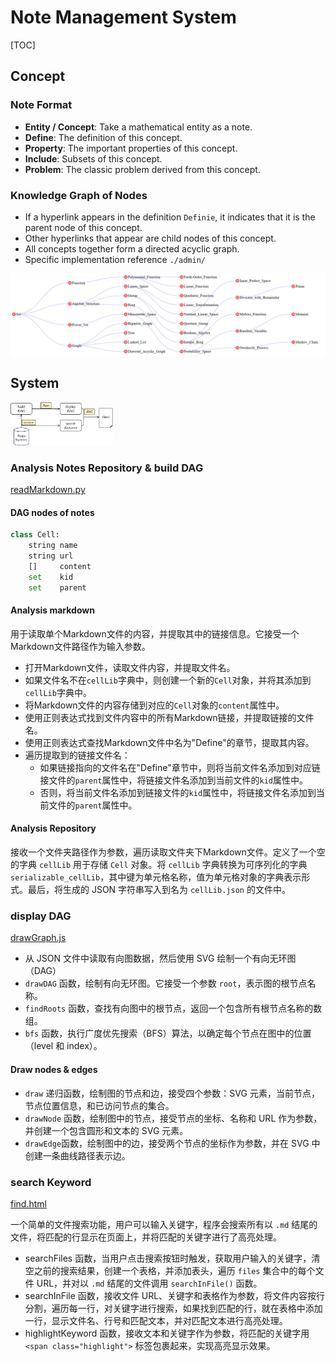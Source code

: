# Note Management System

[TOC]

## Concept

### Note Format

- **Entity / Concept**: Take a mathematical entity as a note.
- **Define**: The definition of this concept.
- **Property**: The important properties of this concept.
- **Include**: Subsets of this concept.
- **Problem**: The classic problem derived from this concept.

### Knowledge Graph of Nodes

- If a hyperlink appears in the definition `Definie`, it indicates that it is the parent node of this concept.
- Other hyperlinks that appear are child nodes of this concept.
- All concepts together form a directed acyclic graph.
- Specific implementation reference `./admin/`

![example](./assets/example.png)

## System

<img src="./assets/System.svg" alt="System" style="zoom:16%;" />

### Analysis Notes Repository & build DAG

 [readMarkdown.py](readMarkdown.py) 

#### DAG nodes of notes 

```python
class Cell:
    string name
    string url
    []     content
    set    kid 
    set    parent 
```

#### Analysis markdown

用于读取单个Markdown文件的内容，并提取其中的链接信息。它接受一个Markdown文件路径作为输入参数。

- 打开Markdown文件，读取文件内容，并提取文件名。
- 如果文件名不在`cellLib`字典中，则创建一个新的`Cell`对象，并将其添加到`cellLib`字典中。
- 将Markdown文件的内容存储到对应的`Cell`对象的`content`属性中。
- 使用正则表达式找到文件内容中的所有Markdown链接，并提取链接的文件名。
- 使用正则表达式查找Markdown文件中名为"Define"的章节，提取其内容。
- 遍历提取到的链接文件名：
  - 如果链接指向的文件名在"Define"章节中，则将当前文件名添加到对应链接文件的`parent`属性中，将链接文件名添加到当前文件的`kid`属性中。
  - 否则，将当前文件名添加到链接文件的`kid`属性中，将链接文件名添加到当前文件的`parent`属性中。

#### Analysis Repository

接收一个文件夹路径作为参数，遍历读取文件夹下Markdown文件。定义了一个空的字典 `cellLib` 用于存储 `Cell` 对象。将 `cellLib` 字典转换为可序列化的字典 `serializable_cellLib`，其中键为单元格名称，值为单元格对象的字典表示形式。最后，将生成的 JSON 字符串写入到名为 `cellLib.json` 的文件中。

### display DAG

 [drawGraph.js](drawGraph.js) 

- 从 JSON 文件中读取有向图数据，然后使用 SVG 绘制一个有向无环图（DAG）
-  `drawDAG` 函数，绘制有向无环图。它接受一个参数 `root`，表示图的根节点名称。
-  `findRoots` 函数，查找有向图中的根节点，返回一个包含所有根节点名称的数组。
-  `bfs` 函数，执行广度优先搜索（BFS）算法，以确定每个节点在图中的位置（level 和 index）。

#### Draw nodes & edges

-  `draw` 递归函数，绘制图的节点和边，接受四个参数：SVG 元素，当前节点，节点位置信息，和已访问节点的集合。
- `drawNode` 函数，绘制图中的节点，接受节点的坐标、名称和 URL 作为参数，并创建一个包含圆形和文本的 SVG 元素。
-  `drawEdge`函数，绘制图中的边，接受两个节点的坐标作为参数，并在 SVG 中创建一条曲线路径表示边。

### search Keyword

 [find.html](find.html) 

一个简单的文件搜索功能，用户可以输入关键字，程序会搜索所有以 `.md` 结尾的文件，将匹配的行显示在页面上，并将匹配的关键字进行了高亮处理。

- searchFiles 函数，当用户点击搜索按钮时触发，获取用户输入的关键字，清空之前的搜索结果，创建一个表格，并添加表头，遍历 `files` 集合中的每个文件 URL，并对以 `.md` 结尾的文件调用 `searchInFile()` 函数。
- searchInFile 函数，接收文件 URL、关键字和表格作为参数，将文件内容按行分割，遍历每一行，对关键字进行搜索，如果找到匹配的行，就在表格中添加一行，显示文件名、行号和匹配文本，并对匹配文本进行高亮处理。
- highlightKeyword 函数，接收文本和关键字作为参数，将匹配的关键字用 `<span class="highlight">` 标签包裹起来，实现高亮显示效果。